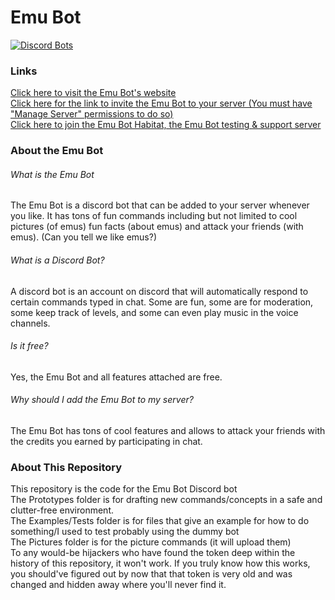 # Emu Bot
[![Discord Bots](https://discordbots.org/api/widget/439498974487904256.svg)](https://discordbots.org/bot/439498974487904256 "Emu Bot (discordbots.org)")  
### Links
[Click here to visit the Emu Bot's website](https://sites.google.com/view/emu-bot-habitat/home "Emu Bot Website")  
[Click here for the link to invite the Emu Bot to your server (You must have "Manage Server" permissions to do so)](https://www.google.com/url?q=https%3A%2F%2Fdiscordapp.com%2Fapi%2Foauth2%2Fauthorize%3Fclient_id%3D439498974487904256%26permissions%3D325632%26scope%3Dbot&sa=D&sntz=1&usg=AFQjCNE-ju-I6G98FIK40HZXW6aiidSTnw "Add the Emu Bot to your server")  
[Click here to join the Emu Bot Habitat, the Emu Bot testing & support server](http://www.google.com/url?q=http%3A%2F%2Fdiscord.gg%2F2xEQkKs&sa=D&sntz=1&usg=AFQjCNEB5os3ShxH5QG60iuaE1oyZ9gW4A "Join the Emu Bot Habitat")  
### About the Emu Bot
###### What is the Emu Bot
The Emu Bot is a discord bot that can be added to your server whenever you like.  It has tons of fun commands including but not limited to cool pictures (of emus) fun facts (about emus) and attack your friends (with emus). (Can you tell we like emus?)  
###### What is a Discord Bot?
A discord bot is an account on discord that will automatically respond to certain commands typed in chat. Some are fun, some are for moderation, some keep track of levels, and some can even play music in the voice channels.  
###### Is it free?
Yes, the Emu Bot and all features attached are free.  
###### Why should I add the Emu Bot to my server?
The Emu Bot has tons of cool features and allows to attack your friends with the credits you earned by participating in chat.  
### About This Repository
This repository is the code for the Emu Bot Discord bot  
The Prototypes folder is for drafting new commands/concepts in a safe and clutter-free environment.  
The Examples/Tests folder is for files that give an example for how to do something/I used to test probably using the dummy bot  
The Pictures folder is for the picture commands (it will upload them)  
To any would-be hijackers who have found the token deep within the history of this repository, it won't work. If you truly know how this works, you should've figured out by now that that token is very old and was changed and hidden away where you'll never find it.  
